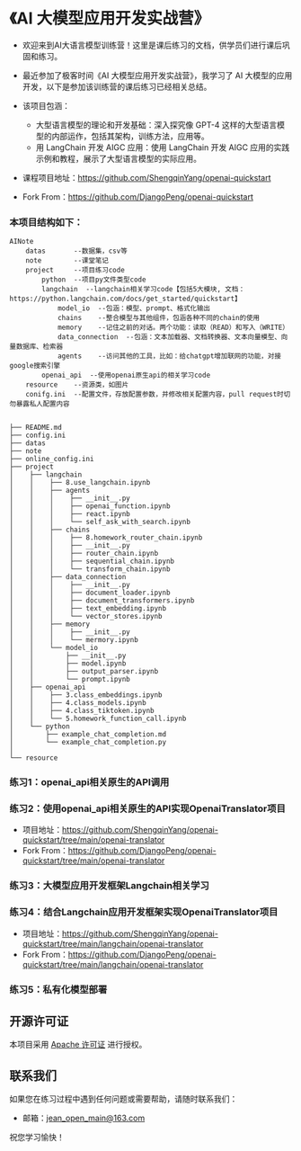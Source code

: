 # 《AI 大模型应用开发实战营》
- 欢迎来到AI大语言模型训练营！这里是课后练习的文档，供学员们进行课后巩固和练习。
- 最近参加了极客时间《AI 大模型应用开发实战营》，我学习了 AI 大模型的应用开发，以下是参加该训练营的课后练习已经相关总结。
- 该项目包涵： 
  - 大型语言模型的理论和开发基础：深入探究像 GPT-4 这样的大型语言模型的内部运作，包括其架构，训练方法，应用等。 
  - 用 LangChain 开发 AIGC 应用：使用 LangChain 开发 AIGC 应用的实践示例和教程，展示了大型语言模型的实际应用。

- 课程项目地址：https://github.com/ShengqinYang/openai-quickstart
- Fork From：https://github.com/DjangoPeng/openai-quickstart

### 本项目结构如下：

```text
AINote
    datas       --数据集，csv等
    note        --课堂笔记
    project     --项目练习code
        python  --项目py文件类型code
        langchain  --langchain相关学习code【包括5大模块, 文档：https://python.langchain.com/docs/get_started/quickstart】
            model_io  --包涵：模型、prompt、格式化输出
            chains    --整合模型与其他组件，包涵各种不同的chain的使用
            memory    --记住之前的对话。两个功能：读取（READ）和写入（WRITE）
            data_connection  --包涵：文本加载器、文档转换器、文本向量模型、向量数据库、检索器
            agents    --访问其他的工具，比如：给chatgpt增加联网的功能，对接google搜索引擎
        openai_api  --使用openai原生api的相关学习code
    resource    --资源类，如图片
    conifg.ini  --配置文件，存放配置参数，并修改相关配置内容，pull request时切勿暴露私人配置内容
   
```
```text
├── README.md
├── config.ini
├── datas
├── note
├── online_config.ini
├── project
│    ├── langchain
│    │    ├── 8.use_langchain.ipynb
│    │    ├── agents
│    │    │    ├── __init__.py
│    │    │    ├── openai_function.ipynb
│    │    │    ├── react.ipynb
│    │    │    └── self_ask_with_search.ipynb
│    │    ├── chains
│    │    │    ├── 8.homework_router_chain.ipynb
│    │    │    ├── __init__.py
│    │    │    ├── router_chain.ipynb
│    │    │    ├── sequential_chain.ipynb
│    │    │    └── transform_chain.ipynb
│    │    ├── data_connection
│    │    │    ├── __init__.py
│    │    │    ├── document_loader.ipynb
│    │    │    ├── document_transformers.ipynb
│    │    │    ├── text_embedding.ipynb
│    │    │    └── vector_stores.ipynb
│    │    ├── memory
│    │    │    ├── __init__.py
│    │    │    └── mermory.ipynb
│    │    └── model_io
│    │        ├── __init__.py
│    │        ├── model.ipynb
│    │        ├── output_parser.ipynb
│    │        └── prompt.ipynb
│    ├── openai_api
│    │    ├── 3.class_embeddings.ipynb
│    │    ├── 4.class_models.ipynb
│    │    ├── 4.class_tiktoken.ipynb
│    │    └── 5.homework_function_call.ipynb
│    └── python
│        ├── example_chat_completion.md
│        └── example_chat_completion.py
│
└── resource

```

### 练习1：openai_api相关原生的API调用


### 练习2：使用openai_api相关原生的API实现OpenaiTranslator项目
- 项目地址：https://github.com/ShengqinYang/openai-quickstart/tree/main/openai-translator
- Fork From：https://github.com/DjangoPeng/openai-quickstart/tree/main/openai-translator


### 练习3：大模型应用开发框架Langchain相关学习


### 练习4：结合Langchain应用开发框架实现OpenaiTranslator项目
- 项目地址：https://github.com/ShengqinYang/openai-quickstart/tree/main/langchain/openai-translator
- Fork From：https://github.com/DjangoPeng/openai-quickstart/tree/main/langchain/openai-translator


### 练习5：私有化模型部署



## 开源许可证
本项目采用 [Apache 许可证](https://www.apache.org/licenses/LICENSE-2.0) 进行授权。

## 联系我们
如果您在练习过程中遇到任何问题或需要帮助，请随时联系我们：
- 邮箱：jean_open_main@163.com

祝您学习愉快！
